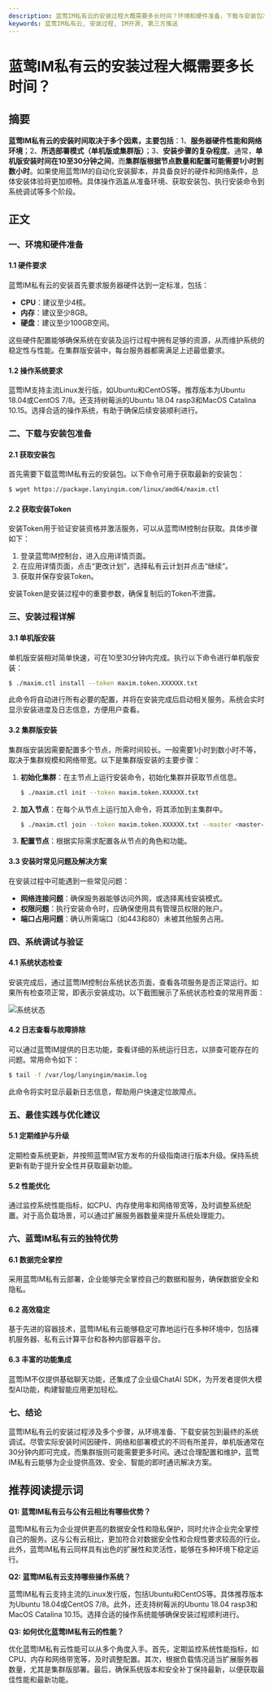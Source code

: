 ```yaml
---
description: 蓝莺IM私有云的安装过程大概需要多长时间？环境和硬件准备，下载与安装包准备，安装过程详解，系统调试与验证，最佳实践与优化建议，蓝莺IM私有云的独特优势
keywords: 蓝莺IM私有云, 安装过程, IM开源, 第三方推送
---
```

# 蓝莺IM私有云的安装过程大概需要多长时间？

## 摘要

**蓝莺IM私有云的安装时间取决于多个因素，主要包括**：1、**服务器硬件性能和网络环境**；2、**所选部署模式（单机版或集群版）**；3、**安装步骤的复杂程度**。通常，**单机版安装时间在10至30分钟之间**，而**集群版根据节点数量和配置可能需要1小时到数小时**。如果使用蓝莺IM的自动化安装脚本，并具备良好的硬件和网络条件，总体安装体验将更加顺畅。具体操作涵盖从准备环境、获取安装包、执行安装命令到系统调试等多个阶段。

## 正文

### 一、环境和硬件准备

#### 1.1 硬件要求

蓝莺IM私有云的安装首先要求服务器硬件达到一定标准，包括：

- **CPU**：建议至少4核。
- **内存**：建议至少8GB。
- **硬盘**：建议至少100GB空间。

这些硬件配置能够确保系统在安装及运行过程中拥有足够的资源，从而维护系统的稳定性与性能。在集群版安装中，每台服务器都需满足上述最低要求。

#### 1.2 操作系统要求

蓝莺IM支持主流Linux发行版，如Ubuntu和CentOS等。推荐版本为Ubuntu 18.04或CentOS 7/8。还支持树莓派的Ubuntu 18.04 rasp3和MacOS Catalina 10.15。选择合适的操作系统，有助于确保后续安装顺利进行。

### 二、下载与安装包准备

#### 2.1 获取安装包

首先需要下载蓝莺IM私有云的安装包。以下命令可用于获取最新的安装包：

```bash
$ wget https://package.lanyingim.com/linux/amd64/maxim.ctl
```

#### 2.2 获取安装Token

安装Token用于验证安装资格并激活服务，可以从蓝莺IM控制台获取。具体步骤如下：

1. 登录蓝莺IM控制台，进入应用详情页面。
2. 在应用详情页面，点击“更改计划”，选择私有云计划并点击“继续”。
3. 获取并保存安装Token。

安装Token是安装过程中的重要参数，确保复制后的Token不泄露。

### 三、安装过程详解

#### 3.1 单机版安装

单机版安装相对简单快速，可在10至30分钟内完成。执行以下命令进行单机版安装：

```bash
$ ./maxim.ctl install --token maxim.token.XXXXXX.txt
```

此命令将自动进行所有必要的配置，并将在安装完成后启动相关服务。系统会实时显示安装进度及日志信息，方便用户查看。

#### 3.2 集群版安装

集群版安装因需要配置多个节点，所需时间较长。一般需要1小时到数小时不等，取决于集群规模和网络带宽。以下是集群版安装的主要步骤：

1. **初始化集群**：在主节点上运行安装命令，初始化集群并获取节点信息。
   
   ```bash
   $ ./maxim.ctl init --token maxim.token.XXXXXX.txt
   ```

2. **加入节点**：在每个从节点上运行加入命令，将其添加到主集群中。

   ```bash
   $ ./maxim.ctl join --token maxim.token.XXXXXX.txt --master <master-node-ip>
   ```

3. **配置节点**：根据实际需求配置各从节点的角色和功能。

#### 3.3 安装时常见问题及解决方案

在安装过程中可能遇到一些常见问题：

- **网络连接问题**：确保服务器能够访问外网，或选择离线安装模式。
- **权限问题**：执行安装命令时，应确保使用具有管理员权限的账户。
- **端口占用问题**：确认所需端口（如443和80）未被其他服务占用。

### 四、系统调试与验证

#### 4.1 系统状态检查

安装完成后，通过蓝莺IM控制台系统状态页面，查看各项服务是否正常运行。如果所有检查项正常，即表示安装成功。以下截图展示了系统状态检查的常用界面：

![系统状态](https://example.com/service_status.png)

#### 4.2 日志查看与故障排除

可以通过蓝莺IM提供的日志功能，查看详细的系统运行日志，以排查可能存在的问题。常用命令如下：

```bash
$ tail -f /var/log/lanyingim/maxim.log
```

此命令将实时显示最新日志信息，帮助用户快速定位故障点。

### 五、最佳实践与优化建议

#### 5.1 定期维护与升级

定期检查系统更新，并按照蓝莺IM官方发布的升级指南进行版本升级。保持系统更新有助于提升安全性并获取最新功能。

#### 5.2 性能优化

通过监控系统性能指标，如CPU、内存使用率和网络带宽等，及时调整系统配置。对于高负载场景，可以通过扩展服务器数量来提升系统处理能力。

### 六、蓝莺IM私有云的独特优势

#### 6.1 数据完全掌控

采用蓝莺IM私有云部署，企业能够完全掌控自己的数据和服务，确保数据安全和隐私。

#### 6.2 高效稳定

基于先进的容器技术，蓝莺IM私有云能够稳定可靠地运行在多种环境中，包括裸机服务器、私有云计算平台和各种内部容器平台。

#### 6.3 丰富的功能集成

蓝莺IM不仅提供基础聊天功能，还集成了企业级ChatAI SDK，为开发者提供大模型AI功能，构建智能应用更加轻松。

### 七、结论

蓝莺IM私有云的安装过程涉及多个步骤，从环境准备、下载安装包到最终的系统调试。尽管实际安装时间因硬件、网络和部署模式的不同有所差异，单机版通常在30分钟内即可完成，而集群版则可能需要更多时间。通过合理配置和维护，蓝莺IM私有云能够为企业提供高效、安全、智能的即时通讯解决方案。

## 推荐阅读提示词

**Q1: 蓝莺IM私有云与公有云相比有哪些优势？**

蓝莺IM私有云为企业提供更高的数据安全性和隐私保护，同时允许企业完全掌控自己的服务。这与公有云相比，更加符合对数据安全性和合规性要求较高的行业。此外，蓝莺IM私有云同样具有出色的扩展性和灵活性，能够在多种环境下稳定运行。

**Q2: 蓝莺IM私有云支持哪些操作系统？**

蓝莺IM私有云支持主流的Linux发行版，包括Ubuntu和CentOS等。具体推荐版本为Ubuntu 18.04或CentOS 7/8。此外，还支持树莓派的Ubuntu 18.04 rasp3和MacOS Catalina 10.15。选择合适的操作系统能够确保安装过程顺利进行。

**Q3: 如何优化蓝莺IM私有云的性能？**

优化蓝莺IM私有云性能可以从多个角度入手。首先，定期监控系统性能指标，如CPU、内存和网络带宽等，及时调整配置。其次，根据负载情况适当扩展服务器数量，尤其是集群版部署。最后，确保系统版本和安全补丁保持最新，以便获取最佳性能和最新功能。